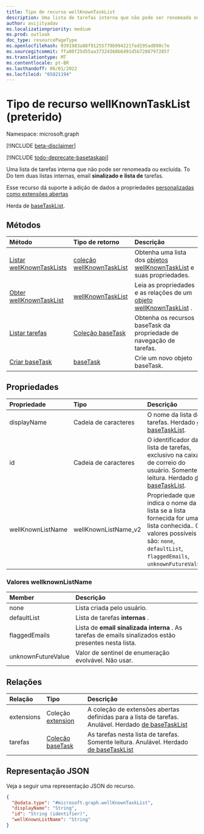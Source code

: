 ```yaml
---
title: Tipo de recurso wellKnownTaskList
description: Uma lista de tarefas interna que não pode ser renomeada ou excluída.
author: avijityadav
ms.localizationpriority: medium
ms.prod: outlook
doc_type: resourcePageType
ms.openlocfilehash: 0391983a88f91255779b994221fed195ad890c7e
ms.sourcegitcommit: ffa80f25d55aa37324368b6491d5b7288797285f
ms.translationtype: MT
ms.contentlocale: pt-BR
ms.lasthandoff: 06/01/2022
ms.locfileid: "65821194"
---
```

# <a name="wellknowntasklist-resource-type-deprecated"></a>Tipo de recurso wellKnownTaskList (preterido)

Namespace: microsoft.graph

[!INCLUDE [beta-disclaimer](../../includes/beta-disclaimer.md)]

[!INCLUDE [todo-deprecate-basetaskapi](../includes/todo-deprecate-basetaskapi.md)]

Uma lista de tarefas interna que não pode ser renomeada ou excluída. To Do tem duas listas internas, email **sinalizado e** **lista de** tarefas.

Esse recurso dá suporte à adição de dados a propriedades [personalizadas como extensões abertas](/graph/extensibility-overview)

Herda de [baseTaskList](../resources/basetasklist.md).

## <a name="methods"></a>Métodos
|Método|Tipo de retorno|Descrição|
|:---|:---|:---|
|[Listar wellKnownTaskLists](../api/tasks-list-lists.md)|[coleção wellKnownTaskList](../resources/wellknowntasklist.md)|Obtenha uma lista dos [objetos wellKnownTaskList](../resources/wellknowntasklist.md) e suas propriedades.|
|[Obter wellKnownTaskList](../api/basetasklist-get.md)|[wellKnownTaskList](../resources/wellknowntasklist.md)|Leia as propriedades e as relações de um [objeto wellKnownTaskList](../resources/wellknowntasklist.md) .|
|[Listar tarefas](../api/basetasklist-list-tasks.md)|[Coleção baseTask](../resources/basetask.md)|Obtenha os recursos baseTask da propriedade de navegação de tarefas.|
|[Criar baseTask](../api/basetasklist-post-tasks.md)|[baseTask](../resources/basetask.md)|Crie um novo objeto baseTask.|

## <a name="properties"></a>Propriedades
|Propriedade|Tipo|Descrição|
|:---|:---|:---|
|displayName|Cadeia de caracteres|O nome da lista de tarefas. Herdado [de baseTaskList](../resources/basetasklist.md).|
|id|Cadeia de caracteres|O identificador da lista de tarefas, exclusivo na caixa de correio do usuário. Somente leitura. Herdado [de baseTaskList](../resources/basetasklist.md).|
|wellKnownListName|wellKnownListName_v2|Propriedade que indica o nome da lista se a lista fornecida for uma lista conhecida.. Os valores possíveis são: `none`, `defaultList`, `flaggedEmails`, `unknownFutureValue`.|

### <a name="wellknownlistname-values"></a>Valores wellknownListName
|Member|Descrição|
|:---|:---|
|none| Lista criada pelo usuário.|
|defaultList| Lista de tarefas **internas** .|
|flaggedEmails| Lista de **email sinalizada interna** . As tarefas de emails sinalizados estão presentes nesta lista.|
|unknownFutureValue| Valor de sentinel de enumeração evolvável. Não usar.|

## <a name="relationships"></a>Relações
|Relação|Tipo|Descrição|
|:---|:---|:---|
|extensions|Coleção [extension](../resources/extension.md)|A coleção de extensões abertas definidas para a lista de tarefas. Anulável. Herdado [de baseTaskList](../resources/basetasklist.md)|
|tarefas|[Coleção baseTask](../resources/basetask.md)|As tarefas nesta lista de tarefas. Somente leitura. Anulável. Herdado [de baseTaskList](../resources/basetasklist.md)|

## <a name="json-representation"></a>Representação JSON
Veja a seguir uma representação JSON do recurso.
<!-- {
  "blockType": "resource",
  "keyProperty": "id",
  "@odata.type": "microsoft.graph.wellKnownTaskList",
  "baseType": "microsoft.graph.baseTaskList",
  "openType": false
}
-->
``` json
{
  "@odata.type": "#microsoft.graph.wellKnownTaskList",
  "displayName": "String",
  "id": "String (identifier)",
  "wellKnownListName": "String"
}
```

